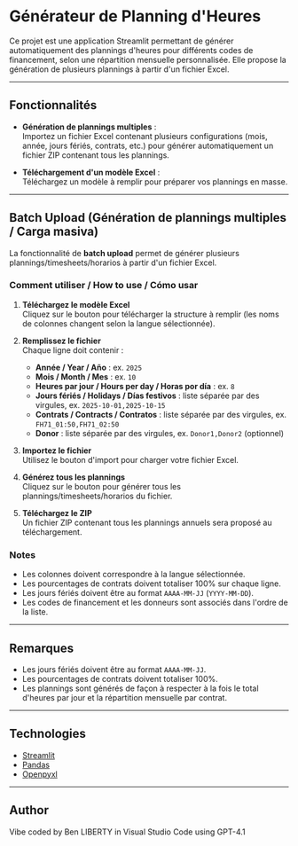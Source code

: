 # Générateur de Planning d'Heures

Ce projet est une application Streamlit permettant de générer automatiquement des plannings d'heures pour différents codes de financement, selon une répartition mensuelle personnalisée. Elle propose la génération de plusieurs plannings à partir d'un fichier Excel.

---

## Fonctionnalités

- **Génération de plannings multiples** :  
  Importez un fichier Excel contenant plusieurs configurations (mois, année, jours fériés, contrats, etc.) pour générer automatiquement un fichier ZIP contenant tous les plannings.

- **Téléchargement d'un modèle Excel** :  
  Téléchargez un modèle à remplir pour préparer vos plannings en masse.

---

## Batch Upload (Génération de plannings multiples / Carga masiva)

La fonctionnalité de **batch upload** permet de générer plusieurs plannings/timesheets/horarios à partir d'un fichier Excel.

### Comment utiliser / How to use / Cómo usar

1. **Téléchargez le modèle Excel**  
   Cliquez sur le bouton pour télécharger la structure à remplir (les noms de colonnes changent selon la langue sélectionnée).

2. **Remplissez le fichier**  
   Chaque ligne doit contenir :
   - **Année / Year / Año** : ex. `2025`
   - **Mois / Month / Mes** : ex. `10`
   - **Heures par jour / Hours per day / Horas por día** : ex. `8`
   - **Jours fériés / Holidays / Días festivos** : liste séparée par des virgules, ex. `2025-10-01,2025-10-15`
   - **Contrats / Contracts / Contratos** : liste séparée par des virgules, ex. `FH71_01:50,FH71_02:50`
   - **Donor** : liste séparée par des virgules, ex. `Donor1,Donor2` (optionnel)

3. **Importez le fichier**  
   Utilisez le bouton d'import pour charger votre fichier Excel.

4. **Générez tous les plannings**  
   Cliquez sur le bouton pour générer tous les plannings/timesheets/horarios du fichier.

5. **Téléchargez le ZIP**  
   Un fichier ZIP contenant tous les plannings annuels sera proposé au téléchargement.

### Notes

- Les colonnes doivent correspondre à la langue sélectionnée.
- Les pourcentages de contrats doivent totaliser 100% sur chaque ligne.
- Les jours fériés doivent être au format `AAAA-MM-JJ` (`YYYY-MM-DD`).
- Les codes de financement et les donneurs sont associés dans l'ordre de la liste.

---

## Remarques

- Les jours fériés doivent être au format `AAAA-MM-JJ`.
- Les pourcentages de contrats doivent totaliser 100%.
- Les plannings sont générés de façon à respecter à la fois le total d'heures par jour et la répartition mensuelle par contrat.

---

## Technologies

- [Streamlit](https://streamlit.io/)
- [Pandas](https://pandas.pydata.org/)
- [Openpyxl](https://openpyxl.readthedocs.io/)

---

## Author

Vibe coded by Ben LIBERTY in Visual Studio Code using GPT-4.1
